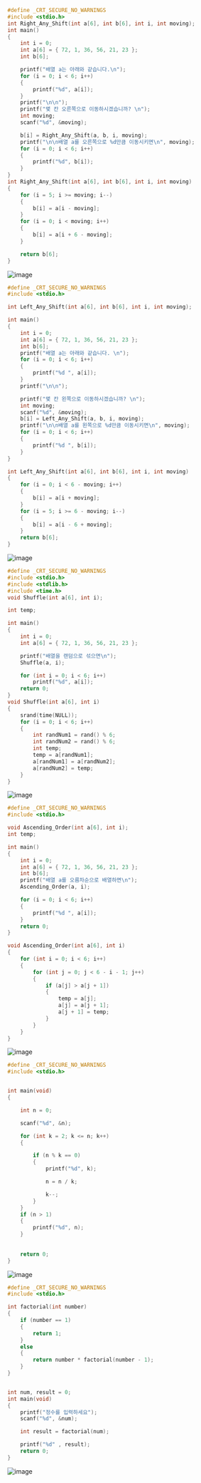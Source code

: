```c
#define _CRT_SECURE_NO_WARNINGS
#include <stdio.h>
int Right_Any_Shift(int a[6], int b[6], int i, int moving);
int main()
{
	int i = 0;
	int a[6] = { 72, 1, 36, 56, 21, 23 };
	int b[6];

	printf("배열 a는 아래와 같습니다.\n");
	for (i = 0; i < 6; i++)
	{
		printf("%d", a[i]);
	}
	printf("\n\n");
	printf("몇 칸 오른쪽으로 이동하시겠습니까? \n");
	int moving;
	scanf("%d", &moving);

	b[i] = Right_Any_Shift(a, b, i, moving);
	printf("\n\n배열 a를 오른쪽으로 %d만큼 이동시키면\n", moving);
	for (i = 0; i < 6; i++)
	{
		printf("%d", b[i]);
	}
}
int Right_Any_Shift(int a[6], int b[6], int i, int moving) 
{
	for (i = 5; i >= moving; i--) 
	{
		b[i] = a[i - moving];
	}
	for (i = 0; i < moving; i++) 
	{
		b[i] = a[i + 6 - moving];
	}

	return b[6];
}
```
![image](https://user-images.githubusercontent.com/81094980/124640623-a18b0480-dec8-11eb-8cc5-13371ae71d2d.png)

```c
#define _CRT_SECURE_NO_WARNINGS
#include <stdio.h>

int Left_Any_Shift(int a[6], int b[6], int i, int moving);

int main()
{
	int i = 0;
	int a[6] = { 72, 1, 36, 56, 21, 23 };
	int b[6];
	printf("배열 a는 아래와 같습니다. \n");
	for (i = 0; i < 6; i++)
	{
		printf("%d ", a[i]);
	}
	printf("\n\n");

	printf("몇 칸 왼쪽으로 이동하시겠습니까? \n");
	int moving;
	scanf("%d", &moving);
	b[i] = Left_Any_Shift(a, b, i, moving);
	printf("\n\n배열 a를 왼쪽으로 %d만큼 이동시키면\n", moving);
	for (i = 0; i < 6; i++)
	{
		printf("%d ", b[i]);
	}
}

int Left_Any_Shift(int a[6], int b[6], int i, int moving)
{
	for (i = 0; i < 6 - moving; i++)
	{
		b[i] = a[i + moving];
	}
	for (i = 5; i >= 6 - moving; i--)
	{
		b[i] = a[i - 6 + moving];
	}
	return b[6];
}
```
![image](https://user-images.githubusercontent.com/81094980/124647434-ed41ac00-ded0-11eb-92ef-8c07ec2b4be0.png)

```c
#define _CRT_SECURE_NO_WARNINGS
#include <stdio.h>
#include <stdlib.h> 
#include <time.h>  
void Shuffle(int a[6], int i);

int temp;

int main()
{
	int i = 0;
	int a[6] = { 72, 1, 36, 56, 21, 23 };

	printf("배열을 랜덤으로 섞으면\n");
	Shuffle(a, i);

	for (int i = 0; i < 6; i++)
		printf("%d", a[i]);
	return 0;
}
void Shuffle(int a[6], int i)
{
	srand(time(NULL));
	for (i = 0; i < 6; i++)
	{
		int randNum1 = rand() % 6;
		int randNum2 = rand() % 6;
		int temp;
		temp = a[randNum1];
		a[randNum1] = a[randNum2];
		a[randNum2] = temp;
	}
}
```
![image](https://user-images.githubusercontent.com/81094980/124648372-24648d00-ded2-11eb-9d1e-74db9b84155e.png)

```c
#define _CRT_SECURE_NO_WARNINGS
#include <stdio.h>

void Ascending_Order(int a[6], int i);
int temp;

int main()
{
	int i = 0;
	int a[6] = { 72, 1, 36, 56, 21, 23 };
	int b[6];
	printf("배열 a를 오름차순으로 배열하면\n");
	Ascending_Order(a, i);

	for (i = 0; i < 6; i++) 
	{
		printf("%d ", a[i]);
	}
	return 0;
}

void Ascending_Order(int a[6], int i)
{
	for (int i = 0; i < 6; i++)
	{
		for (int j = 0; j < 6 - i - 1; j++)
		{
			if (a[j] > a[j + 1])
			{
				temp = a[j];
				a[j] = a[j + 1];
				a[j + 1] = temp;
			}
		}
	}
}
```
![image](https://user-images.githubusercontent.com/81094980/124755363-3db71900-df66-11eb-9910-f2269d88fd30.png)

```c
#define _CRT_SECURE_NO_WARNINGS
#include <stdio.h>


int main(void)
{

    int n = 0;

    scanf("%d", &n);

    for (int k = 2; k <= n; k++)
    {

        if (n % k == 0)
        {
            printf("%d", k);

            n = n / k;

            k--;
        }
    }
    if (n > 1)
    {
        printf("%d", n); 
    }
        
  
    return 0;
}
```
![image](https://user-images.githubusercontent.com/81094980/124290170-18a15f80-db8e-11eb-8ebc-3eb5a49bd203.png)

```c
#define _CRT_SECURE_NO_WARNINGS
#include <stdio.h>

int factorial(int number)
{
	if (number == 1)
	{
		return 1;
	}
	else
	{
		return number * factorial(number - 1);
	}
}


int num, result = 0;
int main(void)
{
	printf("정수를 입력하세요");
	scanf("%d", &num);

	int result = factorial(num);

	printf("%d" , result);
	return 0;
}
```
![image](https://user-images.githubusercontent.com/81094980/124310213-d2a4c580-dba6-11eb-8994-7d2f3fe58905.png)
